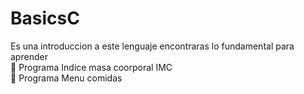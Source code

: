 # BasicsC
Es una introduccion a este lenguaje encontraras lo fundamental para aprender
</br>
:small_blue_diamond: Programa Indice masa coorporal IMC
</br>
:small_blue_diamond: Programa Menu comidas
